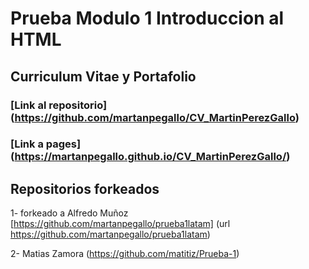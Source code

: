 # Prueba Modulo 1 Introduccion al HTML
## Curriculum Vitae y Portafolio

### [Link al repositorio] (https://github.com/martanpegallo/CV_MartinPerezGallo)
### [Link a pages] (https://martanpegallo.github.io/CV_MartinPerezGallo/)

## Repositorios forkeados

1-  forkeado a Alfredo Muñoz 
[https://github.com/martanpegallo/prueba1latam] (url https://github.com/martanpegallo/prueba1latam)



2- Matias Zamora (https://github.com/matitiz/Prueba-1)

